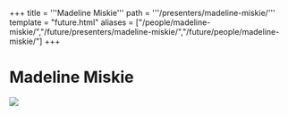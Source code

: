 +++
title = '''Madeline Miskie'''
path = '''/presenters/madeline-miskie/'''
template = "future.html"
aliases = ["/people/madeline-miskie/","/future/presenters/madeline-miskie/","/future/people/madeline-miskie/"]
+++

<h1>Madeline Miskie</h1>

<img class="speaker-photo" src="https://custom.cvent.com/C3A4539B19F74ABCB6FCE437F6BC0A74/files/event/910aaf2914d44586a56fbd0b3b2c31c0/9b1cb8f43eac46b2b1e16a699750592d.jpg">

